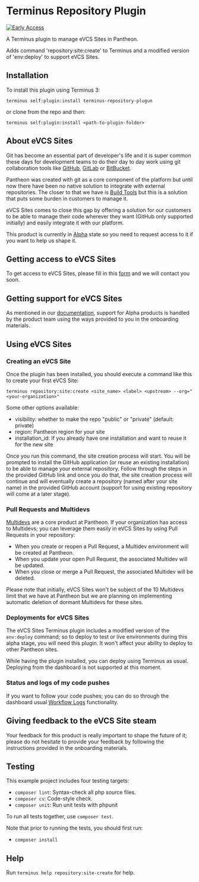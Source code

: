 # Terminus Repository Plugin

[![Early Access](https://img.shields.io/badge/Pantheon-Early_Access-yellow?logo=pantheon&color=FFDC28)](https://docs.pantheon.io/oss-support-levels#early-access)

A Terminus plugin to manage eVCS Sites in Pantheon.

Adds command 'repository:site:create' to Terminus and a modified version of 'env:deploy' to support eVCS Sites.

## Installation

To install this plugin using Terminus 3:
```
terminus self:plugin:install terminus-repository-plugun
```

or clone from the repo and then:

```
terminus self:plugin:install <path-to-plugin-folder>
```

## About eVCS Sites

Git has become an essential part of developer's life and it is super common these days for development teams to do their day to day work using git collaboration tools like [GitHub](https://github.com/), [GitLab](https://gitlab.org/) or [BitBucket](https://bitbucket.org/).

Pantheon was created with git as a core component of the platform but until now there have been no native solution to integrate with external repositories. The closer to that we have is [Build Tools](https://github.com/pantheon-systems/terminus-build-tools-plugin) but this is a solution that puts some burden in customers to manage it.

eVCS Sites comes to close this gap by offering a solution for our customers to be able to manage their code wherever they want (GitHub only supported initially) and easily integrate it with our platform.

This product is currently in [Alpha](https://docs.pantheon.io) state so you need to request access to it if you want to help us shape it.

## Getting access to eVCS Sites

To get access to eVCS Sites, please fill in this [form](https://docs.pantheon.io) and we will contact you soon.

## Getting support for eVCS Sites

As mentioned in our [documentation](https://docs.pantheon.io), support for Alpha products is handled by the product team using the ways provided to you in the onboarding materials.

## Using eVCS Sites

### Creating an eVCS Site

Once the plugin has been installed, you should execute a command like this to create your first eVCS Site:

```
terminus repository:site:create <site_name> <label> <upstream> --org="<your-organization>"
```

Some other options available:

- visibility: whether to make the repo "public" or "private" (default: private)
- region: Pantheon region for your site
- installation_id: If you already have one installation and want to reuse it for the new site

Once you run this command, the site creation process will start. You will be prompted to install the GitHub application (or reuse an existing installation) to be able to manage your external repository. Follow through the steps in the provided GitHub link and once you do that, the site creation process will continue and will eventually create a repository (named after your site name) in the provided GitHub account (support for using existing repository will come at a later stage).

### Pull Requests and Multidevs

[Multidevs](https://docs.pantheon.io/guides/multidev) are a core product at Pantheon. If your organization has access to Multidevs; you can leverage them easily in eVCS Sites by using Pull Requests in your repository:

- When you create or reopen a Pull Request, a Multidev environment will be created at Pantheon.
- When you update your open Pull Request, the associated Multidev will be updated.
- When you close or merge a Pull Request, the associated Multidev will be deleted.

Please note that initially, eVCS Sites won't be subject of the 10 Multidevs limit that we have at Pantheon but we are planning on implementing automatic deletion of dormant Multidevs for these sites.

### Deployments for eVCS Sites

The eVCS Sites Terminus plugin includes a modified version of the `env:deploy` command; so to deploy to test or live environments during this alpha stage, you will need this plugin. It won't affect your ability to deploy to other Pantheon sites.

While having the plugin installed, you can deploy using Terminus as usual. Deploying from the dashboard is not supported at this moment.

### Status and logs of my code pushes

If you want to follow your code pushes; you can do so through the dashboard usual [Workflow Logs](https://docs.pantheon.io/workflow-logs) functionality.

## Giving feedback to the eVCS Site steam

Your feedback for this product is really important to shape the future of it; please do not hesitate to provide your feedback by following the instructions provided in the onboarding materials.

## Testing
This example project includes four testing targets:

* `composer lint`: Syntax-check all php source files.
* `composer cs`: Code-style check.
* `composer unit`: Run unit tests with phpunit

To run all tests together, use `composer test`.

Note that prior to running the tests, you should first run:
* `composer install`

## Help
Run `terminus help repository:site-create` for help.
